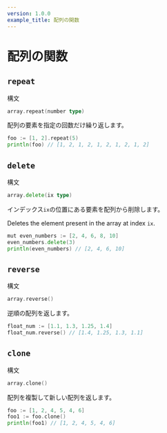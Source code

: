 ```yaml
---
version: 1.0.0
example_title: 配列の関数
---
```


# 配列の関数

## `repeat`

構文

```go
array.repeat(number type)
```

配列の要素を指定の回数だけ繰り返します。

```go
foo := [1, 2].repeat(5)
println(foo) // [1, 2, 1, 2, 1, 2, 1, 2, 1, 2]
```

## `delete`

構文

```go
array.delete(ix type)
```

インデックス`ix`の位置にある要素を配列から削除します。

Deletes the element present in the array at index `ix`.

```go
mut even_numbers := [2, 4, 6, 8, 10]
even_numbers.delete(3)
println(even_numbers) // [2, 4, 6, 10]
```

## `reverse`

構文

```go
array.reverse()
```

逆順の配列を返します。

```go
float_num := [1.1, 1.3, 1.25, 1.4]
float_num.reverse() // [1.4, 1.25, 1.3, 1.1]
```

## `clone`

構文

```go
array.clone()
```

配列を複製して新しい配列を返します。

```go
foo := [1, 2, 4, 5, 4, 6]
foo1 := foo.clone()
println(foo1) // [1, 2, 4, 5, 4, 6]
```

